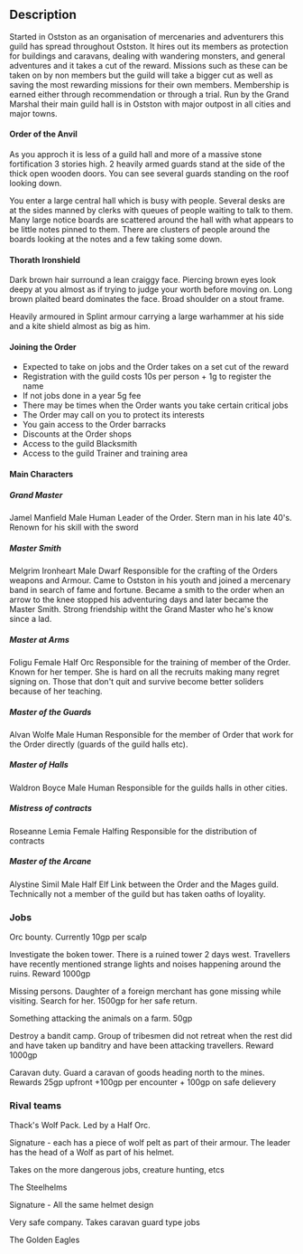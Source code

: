 ## Description

Started in Ostston as an organisation of mercenaries and adventurers this guild has spread throughout Ostston. It hires out its members as protection for buildings and caravans, dealing with wandering monsters, and general adventures and it takes a cut of the reward. Missions such as these can be taken on by non members but the guild will take a bigger cut as well as saving the most rewarding missions for their own members. Membership is earned either through recommendation or through a trial.
Run by the Grand Marshal their main guild hall is in Ostston with major outpost in all cities and major towns. 

#### Order of the Anvil

As you approch it is less of a guild hall and more of a massive stone fortification 3 stories high. 2 heavily armed guards stand at the side of the thick open wooden doors. You can see several guards standing on the roof looking down.

You enter a large central hall which is busy with people. Several desks are at the sides manned by clerks with queues of people waiting to talk to them. Many large notice boards are scattered around the hall with what appears to be little notes pinned to them. There are clusters of people around the boards looking at the notes and a few taking some down.

#### Thorath Ironshield

Dark brown hair surround a lean craiggy face. Piercing brown eyes look deepy at you almost as if trying to judge your worth before moving on. Long brown plaited beard dominates the face. Broad shoulder on a stout frame.

Heavily armoured in Splint armour carrying a large warhammer at his side and a kite shield almost as big as him.

#### Joining the Order 

* Expected to take on jobs and the Order takes on a set cut of the reward
* Registration with the guild costs 10s per person + 1g to register the name
* If not jobs done in a year 5g fee
* There may be times when the Order wants you take certain critical jobs
* The Order may call on you to protect its interests
* You gain access to the Order barracks
* Discounts at the Order shops
* Access to the guild Blacksmith
* Access to the guild Trainer and training area

#### Main Characters

##### Grand Master
Jamel Manfield Male Human Leader of the Order. Stern man in his late 40's. Renown for his skill with the sword

##### Master Smith
Melgrim Ironheart Male Dwarf Responsible for the crafting of the Orders weapons and Armour. Came to Ostston in his youth and joined a mercenary band in search of fame and fortune. Became a smith to the order when an arrow to the knee stopped his adventuring days and later became the Master Smith. Strong friendship witht the Grand Master who he's know since a lad.

##### Master at Arms
Foligu Female Half Orc Responsible for the training of member of the Order. Known for her temper. She is hard on all the recruits making many regret signing on. Those that don't quit and survive become better soliders because of her teaching.

##### Master of the Guards
Alvan Wolfe Male Human Responsible for the member of Order that work for the Order directly (guards of the guild halls etc).

##### Master of Halls 
Waldron Boyce Male Human Responsible for the guilds halls in other cities.

##### Mistress of contracts
Roseanne Lemia Female Halfing Responsible for the distribution of contracts

##### Master of the Arcane
Alystine Simil Male Half Elf Link between the Order and the Mages guild. Technically not a member of the guild but has taken oaths of loyality.

### Jobs

Orc bounty. Currently 10gp per scalp 

Investigate the boken tower. There is a ruined tower 2 days west. Travellers have recently mentioned strange lights and noises happening around the ruins. Reward 1000gp

Missing persons. Daughter of a foreign merchant has gone missing while visiting. Search for her. 1500gp for her safe return.

Something attacking the animals on a farm. 50gp

Destroy a bandit camp. Group of tribesmen did not retreat when the rest did and have taken up banditry and have been attacking travellers. Reward 1000gp

Caravan duty. Guard a caravan of goods heading north to the mines. Rewards 25gp upfront +100gp per encounter + 100gp on safe delievery

### Rival teams

Thack's Wolf Pack. Led by a Half Orc.

Signature - each has a piece of wolf pelt as part of their armour. The leader has the head of a Wolf as part of his helmet.

Takes on the more dangerous jobs, creature hunting, etcs

The Steelhelms

Signature - All the same helmet design

Very safe company. Takes caravan guard type jobs

The Golden Eagles
